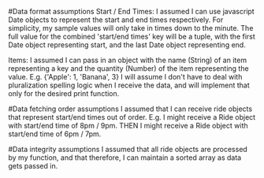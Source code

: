 #Data format assumptions
Start / End Times: I assumed I can use javascript Date objects to represent the start and end times respectively. 
For simplicity, my sample values will only take in times down to the minute. 
The full value for the combined 'start/end times' key will be a tuple, with the first Date object representing start, and the last Date object representing end. 

Items: I assumed I can pass in an object with the name (String) of an item representing a key and the quantity (Number) of the item representing the value. 
E.g. {'Apple': 1, 'Banana', 3}
I will assume I don't have to deal with pluralization spelling logic when I receive the data, and will implement that only for the desired print function. 

#Data fetching order assumptions
I assumed that I can receive ride objects that represent start/end times out of order. 
E.g. I might receive a Ride object with start/end time of 8pm / 9pm. 
THEN I might receive a Ride object with start/end time of 6pm / 7pm. 

#Data integrity assumptions
I assumed that all ride objects are processed by my function, and that therefore, I can maintain a sorted array as data gets passed in. 